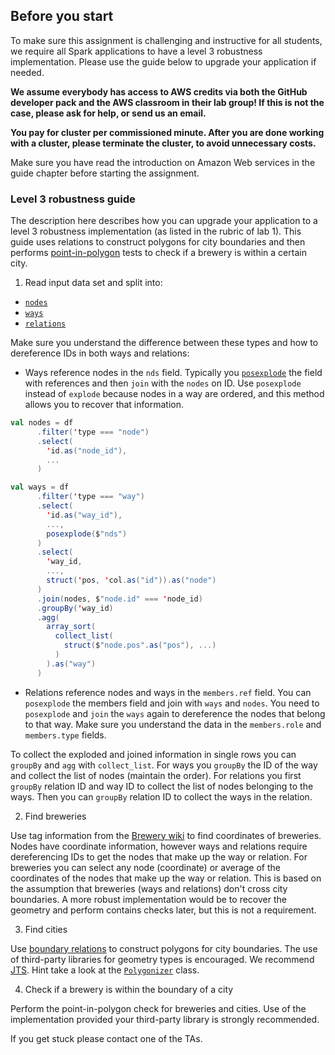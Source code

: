 ## Before you start

To make sure this assignment is challenging and instructive for all students, we
require all Spark applications to have a level 3 robustness implementation. Please
use the guide below to upgrade your application if needed.

**We assume everybody has access to AWS credits via both the GitHub developer
pack and the AWS classroom in their lab group! If this is not the case, please
ask for help, or send us an email.**

**You pay for cluster per commissioned minute. After you are done working with a
cluster, please terminate the cluster, to avoid unnecessary costs.**

Make sure you have read the introduction on Amazon Web services in the guide
chapter before starting the assignment.

### Level 3 robustness guide

The description here describes how you can upgrade your application to a level 3 robustness implementation (as listed in the rubric of lab 1). This guide uses relations to construct polygons for city boundaries and then performs [point-in-polygon](https://en.wikipedia.org/wiki/Point_in_polygon) tests to check if a brewery is within a certain city.

1. Read input data set and split into:

- [`nodes`](https://wiki.openstreetmap.org/wiki/Node)
- [`ways`](https://wiki.openstreetmap.org/wiki/Way)
- [`relations`](https://wiki.openstreetmap.org/wiki/Relation)

Make sure you understand the difference between these types and how to dereference IDs in both ways and relations:

- Ways reference nodes in the `nds` field. Typically you [`posexplode`](<https://spark.apache.org/docs/2.4.6/api/scala/index.html#org.apache.spark.sql.functions$@posexplode(e:org.apache.spark.sql.Column):org.apache.spark.sql.Column>) the field with references and then `join` with the `nodes` on ID. Use `posexplode` instead of `explode` because nodes in a way are ordered, and this method allows you to recover that information.

```scala
val nodes = df
      .filter('type === "node")
      .select(
        'id.as("node_id"),
        ...
      )

val ways = df
      .filter('type === "way")
      .select(
        'id.as("way_id"),
        ...,
        posexplode($"nds")
      )
      .select(
        'way_id,
        ...,
        struct('pos, 'col.as("id")).as("node")
      )
      .join(nodes, $"node.id" === 'node_id)
      .groupBy('way_id)
      .agg(
        array_sort(
          collect_list(
            struct($"node.pos".as("pos"), ...)
          )
        ).as("way")
      )
```

- Relations reference nodes and ways in the `members.ref` field. You can `posexplode` the members field and join with `ways` and `nodes`. You need to `posexplode` and `join` the `ways` again to dereference the nodes that belong to that way. Make sure you understand the data in the `members.role` and `members.type` fields.

To collect the exploded and joined information in single rows you can `groupBy` and `agg` with `collect_list`. For ways you `groupBy` the ID of the way and collect the list of nodes (maintain the order). For relations you first `groupBy` relation ID and way ID to collect the list of nodes belonging to the ways. Then you can `groupBy` relation ID to collect the ways in the relation.

2. Find breweries

Use tag information from the [Brewery wiki](https://wiki.openstreetmap.org/wiki/Brewery) to find coordinates of breweries. Nodes have coordinate information, however ways and relations require dereferencing IDs to get the nodes that make up the way or relation. For breweries you can select any node (coordinate) or average of the coordinates of the nodes that make up the way or relation. This is based on the assumption that breweries (ways and relations) don't cross city boundaries. A more robust implementation would be to recover the geometry and perform contains checks later, but this is not a requirement.

3. Find cities

Use [boundary relations](https://wiki.openstreetmap.org/wiki/Relation:boundary) to construct polygons for city boundaries. The use of third-party libraries for geometry types is encouraged. We recommend [JTS](https://github.com/locationtech/jts). Hint take a look at the [`Polygonizer`](https://locationtech.github.io/jts/javadoc/org/locationtech/jts/operation/polygonize/Polygonizer.html) class.

4. Check if a brewery is within the boundary of a city

Perform the point-in-polygon check for breweries and cities. Use of the implementation provided your third-party library is strongly recommended.

If you get stuck please contact one of the TAs.
